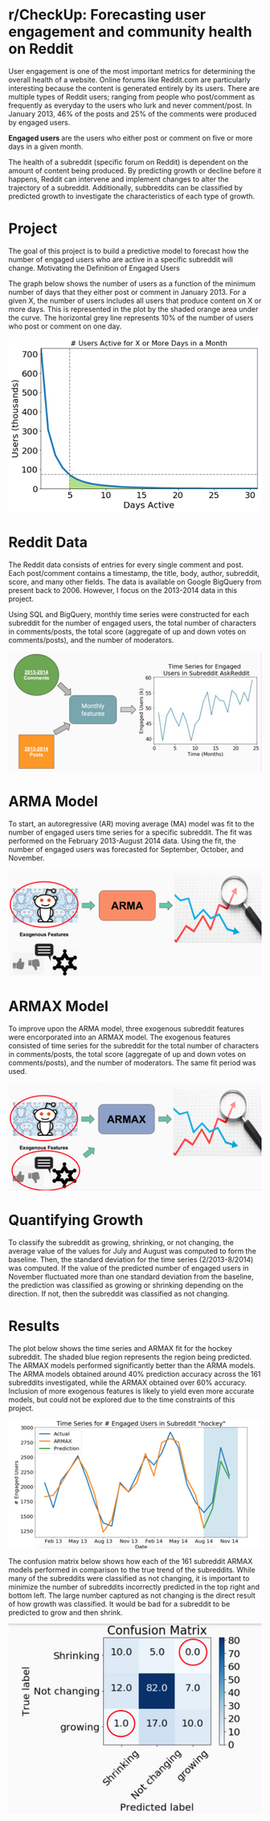 # r/CheckUp: Forecasting user engagement and community health on Reddit

User engagement is one of the most important metrics for determining the overall health of a website. Online forums like Reddit.com are particularly interesting because the content is generated entirely by its users. There are multiple types of Reddit users; ranging from people who post/comment as frequently as everyday to the users who lurk and never comment/post. In January 2013, 46% of the posts and 25% of the comments were produced by engaged users.

<b> Engaged users </b> are the users who either post or comment on five or more days in a given month.

The health of a subreddit (specific forum on Reddit) is dependent on the amount of content being produced. By predicting growth or decline before it happens, Reddit can intervene and implement changes to alter the trajectory of a subreddit. Additionally, subbreddits can be classified by predicted growth to investigate the characteristics of each type of growth.

# Project

The goal of this project is to build a predictive model to forecast how the number of engaged users who are active in a specific subreddit will change.
Motivating the Definition of Engaged Users

The graph below shows the number of users as a function of the minimum number of days that they either post or comment in January 2013. For a given X, the number of users includes all users that produce content on X or more days. This is represented in the plot by the shaded orange area under the curve. The horizontal grey line represents 10% of the number of users who post or comment on one day.

![](https://github.com/tharrington923/rCheckUp/blob/master/website/rcheckup/static/images/engaged_users.png)

# Reddit Data

The Reddit data consists of entries for every single comment and post. Each post/comment contains a timestamp, the title, body, author, subreddit, score, and many other fields. The data is available on Google BigQuery from present back to 2006. However, I focus on the 2013-2014 data in this project.

Using SQL and BigQuery, monthly time series were constructed for each subreddit for the number of engaged users, the total number of characters in comments/posts, the total score (aggregate of up and down votes on comments/posts), and the number of moderators.

![](https://github.com/tharrington923/rCheckUp/blob/master/website/rcheckup/static/images/data.png)

# ARMA Model

To start, an autoregressive (AR) moving average (MA) model was fit to the number of engaged users time series for a specific subreddit. The fit was performed on the February 2013-August 2014 data. Using the fit, the number of engaged users was forecasted for September, October, and November.

![](https://github.com/tharrington923/rCheckUp/blob/master/website/rcheckup/static/images/arma.png)

# ARMAX Model

To improve upon the ARMA model, three exogenous subreddit features were encorporated into an ARMAX model. The exogenous features consisted of time series for the subreddit for the total number of characters in comments/posts, the total score (aggregate of up and down votes on comments/posts), and the number of moderators. The same fit period was used.

![](https://github.com/tharrington923/rCheckUp/blob/master/website/rcheckup/static/images/armax.png)

# Quantifying Growth

To classify the subreddit as growing, shrinking, or not changing, the average value of the values for July and August was computed to form the baseline. Then, the standard deviation for the time series (2/2013-8/2014) was computed. If the value of the predicted number of engaged users in November fluctuated more than one standard deviation from the baseline, the prediction was classified as growing or shrinking depending on the direction. If not, then the subreddit was classified as not changing.

# Results

The plot below shows the time series and ARMAX fit for the hockey subreddit. The shaded blue region represents the region being predicted. The ARMAX models performed significantly better than the ARMA models. The ARMA models obtained around 40% prediction accuracy across the 161 subreddits investigated, while the ARMAX obtained over 60% accuracy. Inclusion of more exogenous features is likely to yield even more accurate models, but could not be explored due to the time constraints of this project.

![](https://github.com/tharrington923/rCheckUp/blob/master/website/rcheckup/static/images/results.png)

The confusion matrix below shows how each of the 161 subreddit ARMAX models performed in comparison to the true trend of the subreddits. While many of the subreddits were classified as not changing, it is important to minimize the number of subreddits incorrectly predicted in the top right and bottom left. The large number captured as not changing is the direct result of how growth was classified. It would be bad for a subreddit to be predicted to grow and then shrink.

![](https://github.com/tharrington923/rCheckUp/blob/master/website/rcheckup/static/images/cmatrix.png)
